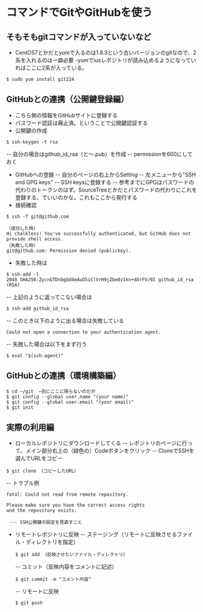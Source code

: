 # コマンドでGitやGitHubを使う
## そもそもgitコマンドが入っていないなど
- CentOS7とかだとyumで入るのは1.8.3という古いバージョンのgitなので、2系を入れるのは一癖必要
-yumでiusレポジトリが読み込めるようになっていればここに2系が入っている。
```
$ sudo yum install git224
```

## GitHubとの連携（公開鍵登録編）
- こちら側の情報をGitHubサイトに登録する
- パスワード認証は廃止済。ということで公開鍵認証する
- 公開鍵の作成
```
$ ssh-keygen -t rsa
```
  -- 自分の場合はgithub_id_rsa（と〜.pub）を作成
  -- permissionを600にしておく
- GitHubへの登録
  -- 自分のページの右上からSetting
  -- 左メニューから"SSH and GPG keys"
  -- SSH keysに登録する
  -- 参考までにGPGはパスワードの代わりのトークンのはず。SourceTreeとかだとパスワードの代わりにこれを登録する、でいいのかな。これもここから発行する
- 接続確認
```
$ ssh -T git@github.com
```
```
（成功した時）
Hi chalkless! You've successfully authenticated, but GitHub does not provide shell access.
（失敗した時）
git@github.com: Permission denied (publickey).
```
- 失敗した時は
```
$ ssh-add -l
2048 SHA256:ZycnGTDnbgQd4eAuD5iClVrH9jZbe0z1kn+dXrFV/0I github_id_rsa (RSA)
```
  -- 上記のように返ってこない場合は
```
$ ssh-add github_id_rsa
```
  -- このとき以下のように出る場合は失敗している
```
Could not open a connection to your authentication agent.
```
  -- 失敗した場合は以下をまず行う
```
$ eval "$(ssh-agent)"
```

## GitHubとの連携（環境構築編）
```
$ cd ~/git  ←別にここに限らないのだが
$ git config --global user.name "(your name)"
$ git config --global user.email "(your email)"
$ git init
```

## 実際の利用編
- ローカルレポジトリにダウンロードしてくる
  -- レポジトリのページに行って、メイン部分右上の（緑色の）Codeボタンをクリック
  -- CloneでSSHを選んでURLをコピー
```
$ git clone （コピーしたURL）
```
  -- トラブル例
```
fatal: Could not read from remote repository.

Please make sure you have the correct access rights
and the repository exists.
```
     --- SSH公開鍵の設定を見直すこと
- リモートレポジトリに反映
  -- ステージング（リモートに反映させるファイル・ディレクトリを指定）
  ```
  $ git add （反映させたいファイル・ディレクトリ）
  ```
  -- コミット（反映内容をコメントに記述）
  ```
  $ git commit -m "コメント内容"
  ```
  -- リモートに反映
  ```
  $ git push
  ```
